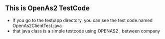 
## This is OpenAs2 TestCode
* If you go to the test\app directory, you can see the test code.named OpenAs2ClientTest.java
* that java class is a simple testcode using OPENAS2 , between company
